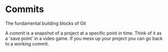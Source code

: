# Commits

The fundamental building blocks of Git

A commit is a snapshot of a project at a specific point in time. Think of it as
a 'save point' in a video game. If you mess up your project you can go back to
a working commit.
